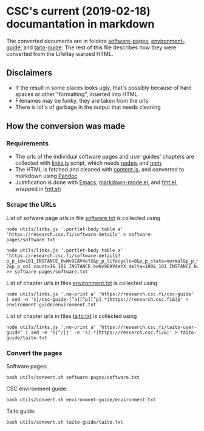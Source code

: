 # CSC's current (2019-02-18) documantation in markdown

The  converted   documents  are  in   folders  [software-pages],
[environment-guide], and  [taito-guide]. The  rest of  this file
describes how they were converted from the LifeRay warped HTML.

## Disclaimers

- If  the result in  some  places  looks ugly,  that's  possibly
  because of  hard spaces  or other "formatting",  inserted into
  HTML.
- Filenames may be funky, they are taken from the urls
- There is lot's of garbage in the output that needs cleaning

## How the conversion was made

### Requirements


- The  urls of  the individual software  pages and  user guides'
  chapters  are collected  with [links.js]  script, which  needs
  [nodejs] and [npm].
- The  HTML  is  fetched  and  cleaned  with  [content.js],  and
  converted to markdown using [Pandoc]
- Justification  is done  with [Emacs],  [markdown-mode.el], and
  [fmt.el], wrapped in [fmt.sh]
  
### Scrape the URLs

List of  sofware page urls  in file [software.txt]  is collected
using

    node utils/links.js '.portlet-body table a' 'https://research.csc.fi/software-details' > software-pages/software.txt

    node utils/links.js '.portlet-body table a' 'https://research.csc.fi/software-details?p_p_id=101_INSTANCE_bwNv9EAV4eYX&p_p_lifecycle=0&p_p_state=normal&p_p_mode=view&p_p_col_id=column-2&p_p_col_count=1&_101_INSTANCE_bwNv9EAV4eYX_delta=100&_101_INSTANCE_bwNv9EAV4eYX_keywords=&_101_INSTANCE_bwNv9EAV4eYX_advancedSearch=false&_101_INSTANCE_bwNv9EAV4eYX_andOperator=true&p_r_p_564233524_resetCur=false&_101_INSTANCE_bwNv9EAV4eYX_cur=2' >> software-pages/software.txt

List  of chapter  urls in  files [environment.txt]  is collected
using

    node utils/links.js '.no-print a' 'https://research.csc.fi/csc-guide' | sed -n 's|/csc-guide-[^a][^p][^p].*|https://research.csc.fi&|p' > environment-guide/environment.txt

List of chapter urls in files [taito.txt] is collected using

    node utils/links.js '.no-print a' 'https://research.csc.fi/taito-user-guide' | sed -e 's|^/||' -e 's|.*|https://research.csc.fi/&|' > taito-guide/taito.txt

### Convert the pages

Software pages:

    bash utils/convert.sh software-pages/software.txt

CSC environment guide:

    bash utils/convert.sh environment-guide/environment.txt

Taito guide:

    bash utils/convert.sh taito-guide/taito.txt



[software-pages]: software-pages
[environment-guide]: environment-guide
[taito-guide]: taito-guide
[links.js]: utils/links.js
[nodejs]: https://nodejs.org
[npm]: https://www.npmjs.com
[content.js]: content.js
[Emacs]: https://www.gnu.org/software/emacs
[markdown-mode.el]: https://jblevins.org/projects/markdown-mode
[fmt.el]: fmt.el
[fmt.sh]: fmt.sh
[software.txt]: software-pages/urls.txt
[environment.txt]: environment-guide/environment.txt
[taito.txt]: taito-guide/taito.txt
[Pandoc]: https://pandoc.org

